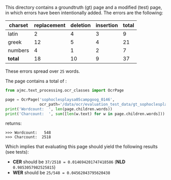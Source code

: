 This directory contains a groundtruth (gt) page and a modified (test) page, in which errors have 
been intentionally added. The errors are the following: 

| charset   | replacement | deletion | insertion | total |
| --------- | ----------- | -------- | --------- | ----- |
| latin     | 2           | 4        | 3         | 9     |
| greek     | 12          | 5        | 4         | 21    |
| numbers   | 4           | 1        | 2         | 7     |
| **total** | 18          | 10       | 9         | 37    |

These errors spread over `25` words.

The page contains a total of :

```python
from ajmc.text_processing.ocr_classes import OcrPage

page = OcrPage('sophoclesplaysa05campgoog_0146',
               ocr_path='/data/ocr/evaluation_test_data/gt_sophoclesplaysa05campgoog_0146.html')
print('Wordcount:  ', len(page.children.words))
print('Charcount:  ', sum([len(w.text) for w in page.children.words]))
```

returns:
```
>>> Wordcount:   548
>>> Charcount:  2518
```

Which implies that evaluating this page should yield the following results (see tests):

- **CER** should be `37/2518 = 0.014694201747418586` (**NLD** `0.9853057982525815`)
- **WER** should be `25/548 = 0.04562043795620438`

